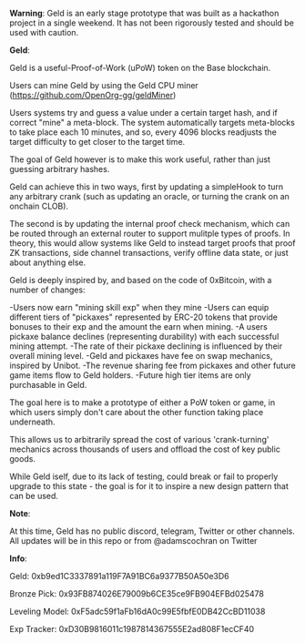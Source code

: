 **Warning**:
Geld is an early stage prototype that was built as a hackathon project in a single weekend. It has not been rigorously tested and should be used with caution.

**Geld**:

Geld is a useful-Proof-of-Work (uPoW) token on the Base blockchain.

Users can mine Geld by using the Geld CPU miner (https://github.com/OpenOrg-gg/geldMiner)

Users systems try and guess a value under a certain target hash, and if correct "mine" a meta-block. The system automatically targets meta-blocks to take place each 10 minutes, and so, every 4096 blocks readjusts the target difficulty to get closer to the target time.

The goal of Geld however is to make this work useful, rather than just guessing arbitrary hashes.

Geld can achieve this in two ways, first by updating a simpleHook to turn any arbitrary crank (such as updating an oracle, or turning the crank on an onchain CLOB).

The second is by updating the internal proof check mechanism, which can be routed through an external router to support mulitple types of proofs. In theory, this would allow systems like Geld to instead target proofs that proof ZK transactions, side channel transactions, verify offline data state, or just about anything else.

Geld is deeply inspired by, and based on the code of 0xBitcoin, with a number of changes:

-Users now earn "mining skill exp" when they mine
-Users can equip different tiers of "pickaxes" represented by ERC-20 tokens that provide bonuses to their exp and the amount the earn when mining.
-A users pickaxe balance declines (representing durability) with each successful mining attempt.
-The rate of their pickaxe declining is influenced by their overall mining level.
-Geld and pickaxes have fee on swap mechanics, inspired by Unibot.
-The revenue sharing fee from pickaxes and other future game items flow to Geld holders.
-Future high tier items are only purchasable in Geld.

The goal here is to make a prototype of either a PoW token or game, in which users simply don't care about the other function taking place underneath.

This allows us to arbitrarily spread the cost of various 'crank-turning' mechanics across thousands of users and offload the cost of key public goods.

While Geld iself, due to its lack of testing, could break or fail to properly upgrade to this state - the goal is for it to inspire a new design pattern that can be used.

**Note**:

At this time, Geld has no public discord, telegram, Twitter or other channels. All updates will be in this repo or from @adamscochran on Twitter

**Info**:

Geld: 0xb9ed1C3337891a119F7A91BC6a9377B50A50e3D6

Bronze Pick: 0x93FB874026E79009b6CE35ce9FB904EFBd025478

Leveling Model: 0xF5adc59f1aFb16dA0c99E5fbfE0DB42CcBD11038

Exp Tracker: 0xD30B9816011c1987814367555E2ad808F1ecCF40